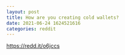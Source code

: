 ```yaml
--- 
layout: post 
title: How are you creating cold wallets? 
date: 2021-06-24 1624521616 
categories: reddit 
--- 
```

https://redd.it/o6jccs